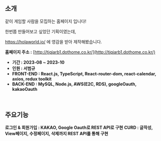 ## 소개


같이 게임할 사람을 모집하는 홈페이지 입니다!

한번쯤 만들어보고 싶었던 기획이였는데,

https://holaworld.io/ 에 영감을 받아 제작해봤습니다.

**홈페이지 주소 :** [http://tjqjarb1.dothome.co.kr/](http://tjqjarb1.dothome.co.kr/)

- **기간 : 2023-08 ~ 2023-10**
- **인원 : 서범규**
- **FRONT-END : React.js, TypeScript, React-router-dom, react-calendar, axios, redux toolkit**
- **BACK-END : MySQL, Node.js, AWS(E2C, RDS), googleOauth, kakaoOauth**
<br>

## 주요기능
**로그인 & 회원가입 : KAKAO, Google Oauth로 REST API로 구현**
**CURD : 글작성, View페이지, 수정페이지, 삭제까지 REST API를 통해 구현**
